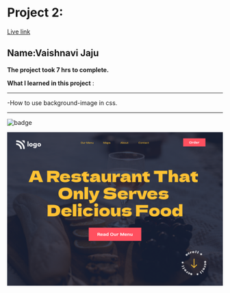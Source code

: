 # Project 2:

[Live link](http://127.0.0.1:5500/index.html)

## Name:Vaishnavi Jaju

**The project took 7 hrs to complete.**

**What I learned in this project** :

***
 -How to use background-image in css.
 
***


![badge](https://img.shields.io/badge/LearnCodeOnline-INeuron)

![image](2.png)